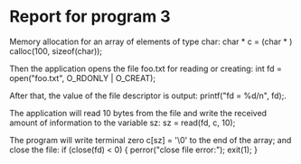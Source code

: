 # Report for program 3
Memory allocation for an array of elements of type char:
char * c = (char * ) calloc(100, sizeof(char));


Then the application opens the file foo.txt for reading or creating:
int fd = open("foo.txt", O_RDONLY | O_CREAT);


After that, the value of the file descriptor is output:
printf("fd = %d/n", fd);.


The application will read 10 bytes from the file and write the received amount of information to the variable sz:
sz = read(fd, c, 10);


The program will write terminal zero c[sz] = '\0' to the end of the array; and close the file:
if (close(fd) < 0)
{
perror("close file error:");
exit(1);
}
